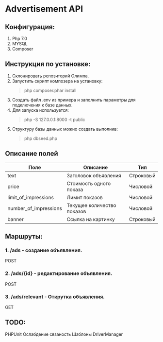 # Advertisement API

## Конфигурация: 

1. Php 7.0
2. MYSQL
3. Composer

## Инструкция по установке:

1. Склонировать репозиторий Олимпа.
2. Запустить скрипт композера на установку:
   > php composer.phar install
3. Создать файл .env из примера и заполнить параметры для подключения к базе данных.
4. Для запуска используется:
   > php -S 127.0.0.1:8000 -t public
5. Структуру базы данных можно создать выполнив:
   > php dbseed.php

## Описание полей

| Поле | Описание  | Тип  |
|---|---|---|
| text | Заголовок объявления | Строковый |
| price | Стоимость одного показа | Числовой |
| limit_of_impressions | Лимит показов | Числовой |
| number_of_impressions | Текущее количество показов | Числовой |
| banner | Ссылка на картинку | Строковый |

## Маршруты: 

### 1. /ads - создание объявления.
POST

### 2. /ads/{id} - редактирование объявления.
POST

### 3. /ads/relevant - Открутка объявления.
GET

## TODO: 
PHPUnit
Ослабдение свзаность
Шаблоны
DriverManager
